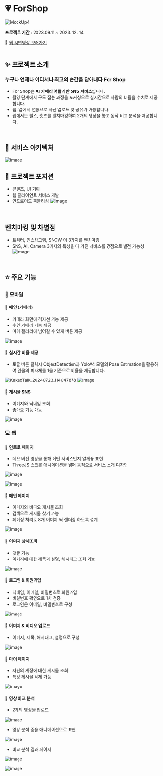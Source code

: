 # 💗 ForShop
![MockUp4](https://github.com/j2an777/ForShopPlus/assets/110087099/9d012c4e-e5ec-48e9-b00e-709b3995a205)

**프로젝트 기간** : 2023.09.11 ~ 2023. 12. 14

🔗 [웹 시연영상 보러가기](http://img.youtube.com/vi/L26RSg6RzxA/0.jpg)
<br/>
<br/>

## ✨ 프로젝트 소개

### 누구나 언제나 어디서나 최고의 순간을 담아내다 For Shop

- For Shop은 **AI 카메라 어플기반 SNS 서비스**입니다.
- 촬영 단계에서 구도 잡는 과정을 포커싱으로 실시간으로 사람의 비율을 수치로 제공합니다.
- 웹, 앱에서 연동으로 사진 업로드 및 공유가 가능합니다.
- 웹에서는 릴스, 숏츠를 벤치마킹하여 2개의 영상을 놓고 동작 비교 분석을 제공합니다.
<br/>

## 🔨 서비스 아키텍처
![image](https://github.com/user-attachments/assets/6e5ca682-48dd-4f59-8561-a431b9f99b2f)
<br/>

## 🙌 프로젝트 포지션
- 콘텐츠, UI 기획
- 웹 클라이언트 서비스 개발
- 안드로이드 퍼블리싱
![image](https://github.com/user-attachments/assets/01f28f9a-3c43-422d-939e-76cded27792d)
<br/>

## 벤치마킹 및 차별점
- 트위터, 인스타그램, SNOW 이 3가지를 벤치마킹
- SNS, AI, Camera 3가지의 특성을 다 가진 서비스를 강점으로 발전 가능성
![image](https://github.com/user-attachments/assets/f849553e-30bf-4e17-9e90-23c696bd925e)
<br/>

## ⭐️ 주요 기능

### 📱 모바일

#### 📌 메인 (카메라)
- 카메라 화면에 격자선 기능 제공
- 후면 카메라 기능 제공
- 마이 갤러리에 넘어갈 수 있게 버튼 제공

![image](https://github.com/user-attachments/assets/ef357448-556a-44fd-aeeb-9021072e8a3a)

#### 📌 실시간 비율 제공
- 토글 버튼 클릭시 ObjectDetection과 YoloV4 모델의 Pose Estimation을 활용하여 인물의 피사체를 1을 기준으로 비율을 제공합니다.

![KakaoTalk_20240723_114047878](https://github.com/user-attachments/assets/70fc0c60-6be9-401b-95b4-c66dcb6f2191)
![image](https://github.com/user-attachments/assets/a48a19db-e263-4226-8763-281b243b47ac)

#### 📌 게시물 SNS 
- 이미지와 닉네임 조회
- 좋아요 기능 가능

![image](https://github.com/user-attachments/assets/91f641a9-303b-4d45-a840-e0022ce749f5)

### 💻 웹

#### 📌 인트로 페이지
- 데모 버전 영상을 통해 어떤 서비스인지 알게끔 표현
- ThreeJS 스크롤 애니메이션을 넣어 동적으로 서비스 소개 디자인

![image](https://github.com/user-attachments/assets/c10ff85d-5011-4b2e-ae78-bfd484372ddf)

![image](https://github.com/user-attachments/assets/8190ef9b-6b5a-427e-a061-54b643930f18)

#### 📌 메인 페이지
- 이미지와 비디오 게시물 조회
- 검색으로 게시물 찾기 가능
- 페이징 처리로 8개 이미지 씩 렌더링 하도록 설계

![image](https://github.com/user-attachments/assets/738c7b2a-b31a-43e3-b6c9-64cd4e75845d)

#### 📌 이미지 상세조회
- 댓글 기능
- 이미지에 대한 제목과 설명, 해시태그 조회 가능

![image](https://github.com/user-attachments/assets/33e4e631-c30e-4b69-8c09-542ee150c328)

#### 📌 로그인 & 회원가입
- 닉네임, 이메일, 비밀번호로 회원가입
- 비밀번호 확인으로 1차 검증
- 로그인은 이메일, 비밀번호로 구성

![image](https://github.com/user-attachments/assets/169a7a4a-b3e9-45dc-a3c7-d65929aedc06)

#### 📌 이미지 & 비디오 업로드
- 이미지, 제목, 해시태그, 설명으로 구성

![image](https://github.com/user-attachments/assets/b4eff1dc-56b4-40f5-8d63-570c69ae9fdd)

#### 📌 마이 페이지
- 자신의 계정에 대한 게시물 조회
- 특정 게시물 삭제 가능

![image](https://github.com/user-attachments/assets/7d89889c-c718-4458-b343-88f6a2f2108c)

#### 📌 영상 비교 분석
- 2개의 영상을 업로드

![image](https://github.com/user-attachments/assets/ddb449b8-8bb5-41c4-9c43-aa78942b36cd)
- 영상 분석 중을 애니메이션으로 표현

![image](https://github.com/user-attachments/assets/83beedfe-6ddb-443e-a63a-e6d9ed486a48)
- 비교 분석 결과 페이지

![image](https://github.com/user-attachments/assets/d614d6ec-69f7-44e4-a14f-5c65a24c7f25)

![image](https://github.com/user-attachments/assets/22a189ef-2b5e-4e13-bb09-da45ce685b25)
